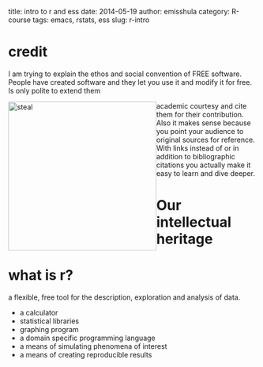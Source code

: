 title: intro to r and ess
date: 2014-05-19
author: emisshula
category: R-course
tags: emacs, rstats, ess
slug: r-intro

# credit

I am trying to explain the ethos and social convention of
FREE software.  People have created software and they let you 
use it and modify it for free.  Is only polite to extend them
<p><img src="images/the-good-artist-banksy.jpg" width="300px" alt="steal" style="float:left" title="banksy.jpg"></p>
academic courtesy and cite them for their contribution.  Also it 
makes sense because you point your audience to original sources for 
reference.  With links instead of or in addition to bibliographic 
citations you actually make it easy to learn and dive deeper.

# Our intellectual heritage

# what is r?

a flexible, free tool for the description, exploration and analysis of
data.

-   a calculator
-   statistical libraries
-   graphing program
-   a domain specific programming language
-   a means of simulating phenomena of interest
-   a means of creating reproducible results